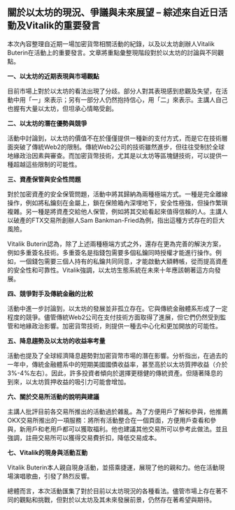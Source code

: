 ## 關於以太坊的現況、爭議與未來展望 – 綜述來自近日活動及Vitalik的重要發言

本次內容整理自近期一場加密貨幣相關活動的紀錄，以及以太坊創辦人Vitalik Buterin在活動上的重要發言。文章將重點彙整現階段對於以太坊的討論與不同觀點。

**一、以太坊的近期表現與市場觀點**

目前市場上對於以太坊的看法出現了分歧。部分人對其表現感到悲觀及失望，在活動中用「一」來表示；另有一部分人仍然抱持信心，用「二」來表示。主講人自己也握有大量以太坊，但坦承心情略受創。

**二、以太坊的潛在優勢與競爭**

活動中討論到，以太坊的價值不在於僅僅提供一種新的支付方式，而是它在技術層面突破了傳統Web2的限制。傳統Web2公司的技術雖然進步，但往往受制於全球地緣政治因素與審查。而加密貨幣技術，尤其是以太坊等區塊鏈技術，可以提供一種超越這些限制的可能性。

**三、資產保管與安全性問題**

對於加密資產的安全保管問題，活動中將其歸納為兩種極端方式。一種是完全離線操作，例如將私鑰刻在金屬上，鎖在保險箱內深埋地下，安全性極強，但操作繁瑣複雜。另一種是將資產交給他人保管，例如將其交給看起來值得信賴的人。主講人以破產的FTX交易所創辦人Sam Bankman-Fried為例，指出這種方式存在的巨大風險。

Vitalik Buterin認為，除了上述兩種極端方式之外，還存在更為完善的解決方案，例如多重簽名技術。多重簽名是指錢包需要多個私鑰同時授權才能進行操作。例如，一個錢包需要三個人持有的私鑰共同同意，才能啟動大額轉帳，從而提高資產的安全性和可靠性。Vitalik強調，以太坊生態系統在未來十年應該朝著這方向發展。

**四、競爭對手及傳統金融的比較**

活動中進一步討論到，以太坊的發展並非孤立存在。它與傳統金融體系形成了一定程度的競爭。儘管傳統Web2公司在支付技術方面取得了進展，但它們仍然受到監管和地緣政治影響。加密貨幣技術，則提供一種去中心化和更加開放的可能性。

**五、降息趨勢及以太坊的收益率考量**

活動也提及了全球經濟降息趨勢對加密貨幣市場的潛在影響。分析指出，在過去的一年中，傳統金融體系中的短期美國國債收益率，甚至高於以太坊質押收益（介於3%-4%左右）。因此，許多投資者傾向於選擇更穩健的傳統資產。但隨著降息的到來，以太坊質押收益的吸引力可能會增加。

**六、關於交易所活動的說明與建議**

主講人批評目前各交易所推出的活動過於雜亂。為了方便用戶了解和參與，他推薦OKX交易所推出的一項服務：將所有活動整合在一個頁面，方便用戶查看和參與，新用戶和老用戶都可以獲取福利。他也建議其他交易所可以參考此做法。並且強調，註冊交易所可以獲得交易費折扣，降低交易成本。

**七、Vitalik的現身與活動互動**

Vitalik Buterin本人親自現身活動，並搭乘捷運，展現了他的親和力。他在活動現場演唱歌曲，引發了熱烈反響。

總體而言，本次活動匯集了對於目前以太坊現況的各種看法。儘管市場上存在著不同的觀點和挑戰，但對於以太坊及其未來發展前景，仍然存在著希望與期待。